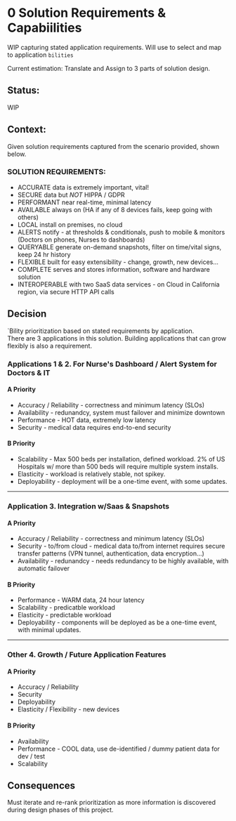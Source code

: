 # 0 Solution Requirements & Capabiilities

WIP capturing stated application requirements. Will use to select and map to application `bilities`

Current estimation: Translate and Assign to 3 parts of solution design.

## Status: 
WIP

## Context: 
Given solution requirements captured from the scenario provided, shown below.

### SOLUTION REQUIREMENTS:
  - ACCURATE data is extremely important, vital!
  - SECURE data but *NOT* HIPPA / GDPR
  - PERFORMANT near real-time, minimal latency
  - AVAILABLE always on (HA if any of 8 devices fails, keep going with others)
  - LOCAL install on premises, no cloud
  - ALERTS notify - at thresholds & conditionals, push to mobile & monitors (Doctors on phones, Nurses to dashboards)
  - QUERYABLE generate on-demand snapshots, filter on time/vital signs, keep 24 hr history
  - FLEXIBLE built for easy extensibility - change, growth, new devices...
  - COMPLETE serves and stores information, software and hardware solution
  - INTEROPERABLE with two SaaS data services - on Cloud in California region, via secure HTTP API calls

## Decision
`Bility prioritization based on stated requirements by application.    
There are 3 applications in this solution.  Building applications that can grow flexibly is also a requirement.  

### Applications 1 & 2. For Nurse's Dashboard / Alert System for Doctors & IT

#### A Priority
- Accuracy / Reliability - correctness and minimum latency (SLOs)
- Availability - redunandcy, system must failover and minimize downtown
- Performance - HOT data, extremely low latency
- Security - medical data requires end-to-end security
#### B Priority
- Scalability - Max 500 beds per installation, defined workload.  2% of US Hospitals w/ more than 500 beds will require multiple system installs.
- Elasticity - workload is relatively stable, not spikey.
- Deployability - deployment will be a one-time event, with some updates.

---

### Application 3.  Integration w/Saas & Snapshots

#### A Priority
- Accuracy / Reliability - correctness and minimum latency (SLOs)
- Security - to/from cloud - medical data to/from internet requires secure transfer patterns (VPN tunnel, authentication, data encryption...)
- Availability - redunandcy - needs redundancy to be highly available, with automatic failover

#### B Priority
- Performance - WARM data, 24 hour latency
- Scalability - predicatble workload
- Elasticity - predictable workload
- Deployability - components will be deployed as be a one-time event, with minimal updates.

----

### Other 4. Growth / Future Application Features

#### A Priority
- Accuracy / Reliability
- Security
- Deployability
- Elasticity / Flexibility - new devices

#### B Priority
- Availability
- Performance - COOL data, use de-identified / dummy patient data for dev / test
- Scalability

## Consequences
Must iterate and re-rank prioritization as more information is discovered during design phases of this project.


